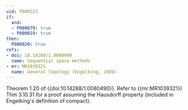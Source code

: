 ```yaml
---
uid: T000223
if:
  and:
  - P000079: true
  - P000019: true
then:
  P000020: true
refs:
- doi: 10.14288/1.0080490
  name: Sequential space methods
- mr: MR1039321
  name: General Topology (Engelking, 1989)
---
```


Theorem 1.20 of {{doi:10.14288/1.0080490}}.
Refer to {{mr:MR1039321}} Thm 3.10.31 for a proof assuming the Hausdorff
property (included in Engelking's definition of compact).
